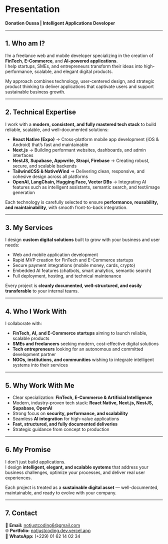 # Presentation  
**Donatien Oussa | Intelligent Applications Developer**

---

## 1. Who am I?  
I’m a freelance web and mobile developer specializing in the creation of **FinTech**, **E-Commerce**, and **AI-powered applications**.  
I help startups, SMEs, and entrepreneurs transform their ideas into high-performance, scalable, and elegant digital products.  

My approach combines technology, user-centered design, and strategic product thinking to deliver applications that captivate users and support sustainable business growth.

---

## 2. Technical Expertise  
I work with a **modern, consistent, and fully mastered tech stack** to build reliable, scalable, and well-documented solutions:

- **React Native (Expo)** → Cross-platform mobile app development (iOS & Android) that’s fast and maintainable  
- **Next.js** → Building performant websites, dashboards, and admin interfaces  
- **NestJS, Supabase, Appwrite, Strapi, Firebase** → Creating robust, secure, and scalable backends  
- **TailwindCSS & NativeWind** → Delivering clean, responsive, and cohesive design across all platforms  
- **OpenAI, LangChain, Hugging Face, Vector DBs** → Integrating AI features such as intelligent assistants, semantic search, and text/image generation  

Each technology is carefully selected to ensure **performance, reusability, and maintainability**, with smooth front-to-back integration.

---

## 3. My Services  
I design **custom digital solutions** built to grow with your business and user needs:

- Web and mobile application development  
- Rapid MVP creation for FinTech and E-Commerce startups  
- Secure payment integrations (mobile money, cards, crypto)  
- Embedded AI features (chatbots, smart analytics, semantic search)  
- Full deployment, hosting, and technical maintenance  

Every project is **cleanly documented, well-structured, and easily transferable** to your internal teams.

---

## 4. Who I Work With  
I collaborate with:

- **FinTech, AI, and E-Commerce startups** aiming to launch reliable, scalable products  
- **SMEs and freelancers** seeking modern, cost-effective digital solutions  
- **Tech entrepreneurs** looking for an autonomous and committed development partner  
- **NGOs, institutions, and communities** wishing to integrate intelligent systems into their services  

---

## 5. Why Work With Me  
- Clear specialization: **FinTech, E-Commerce & Artificial Intelligence**  
- Modern, industry-proven tech stack: **React Native, Next.js, NestJS, Supabase, OpenAI**  
- Strong focus on **security, performance, and scalability**  
- Seamless **AI integration** for high-value applications  
- **Fast, structured, and fully documented deliveries**  
- Strategic guidance from concept to production  

---

## 6. My Promise  
I don’t just build applications.  
I design **intelligent, elegant, and scalable systems** that address your business challenges, optimize your processes, and deliver real user experiences.  

Each project is treated as a **sustainable digital asset** — well-documented, maintainable, and ready to evolve with your company.

---

## 7. Contact  
📧 **Email:** notjustcoding6@gmail.com  
🌐 **Portfolio:** [notjustcoding.dev.vercel.app](https://notjustcoding.dev.vercel.app)  
📱 **WhatsApp:** (+229) 01 62 14 02 34